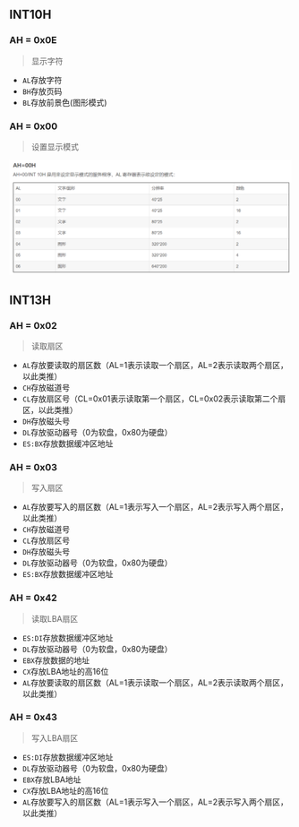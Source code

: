 ## INT10H
### AH = 0x0E
> 显示字符

+ `AL`存放字符
+ `BH`存放页码
+ `BL`存放前景色(图形模式)

### AH = 0x00
> 设置显示模式

![](images/int1.png)

## INT13H
### AH = 0x02
> 读取扇区

+ `AL`存放要读取的扇区数（AL=1表示读取一个扇区，AL=2表示读取两个扇区，以此类推）
+ `CH`存放磁道号
+ `CL`存放扇区号（CL=0x01表示读取第一个扇区，CL=0x02表示读取第二个扇区，以此类推）
+ `DH`存放磁头号
+ `DL`存放驱动器号（0为软盘，0x80为硬盘）
+ `ES:BX`存放数据缓冲区地址

### AH = 0x03
> 写入扇区

+ `AL`存放要写入的扇区数（AL=1表示写入一个扇区，AL=2表示写入两个扇区，以此类推）
+ `CH`存放磁道号
+ `CL`存放扇区号
+ `DH`存放磁头号
+ `DL`存放驱动器号（0为软盘，0x80为硬盘）
+ `ES:BX`存放数据缓冲区地址

### AH = 0x42
> 读取LBA扇区

+ `ES:DI`存放数据缓冲区地址
+ `DL`存放驱动器号（0为软盘，0x80为硬盘）
+ `EBX`存放数据的地址
+ `CX`存放LBA地址的高16位
+ `AL`存放要读取的扇区数（AL=1表示读取一个扇区，AL=2表示读取两个扇区，以此类推）

### AH = 0x43
> 写入LBA扇区

+ `ES:DI`存放数据缓冲区地址
+ `DL`存放驱动器号（0为软盘，0x80为硬盘）
+ `EBX`存放LBA地址
+ `CX`存放LBA地址的高16位
+ `AL`存放要写入的扇区数（AL=1表示写入一个扇区，AL=2表示写入两个扇区，以此类推）